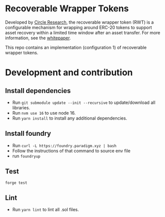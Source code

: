 # Recoverable Wrapper Tokens

Developed by [Circle Research](https://www.circle.com/en/circle-research), the recoverable wrapper token (RWT) is a configurable mechanism for wrapping
around ERC-20 tokens to support asset recovery within a limited time window after an asset transfer. For more information, see the [whitepaper](https://www.circle.com/hubfs/Circle%20Research/Whitepapers/Recoverable_Wrapper_Tokens_Circle_Research.pdf).

This repo contains an implementation (configuration 1) of recoverable wrapper tokens.

# Development and contribution

## Install dependencies

- Run `git submodule update --init --recursive` to update/download all libraries.
- Run `nvm use 16` to use node 16.
- Run `yarn install` to install any additional dependencies.

## Install foundry

- Run `curl -L https://foundry.paradigm.xyz | bash`
- Follow the instructions of that command to source env file
- run `foundryup`

## Test

`forge test`

## Lint

- Run `yarn lint` to lint all .sol files.
